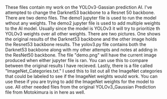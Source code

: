 These files contain my work on the YOLOv3-Gassian prediction AI. I've attempted to change the Darknet53 backbone to a Resnet 50 backbone.
 There are two demo files. The demo1 jupyter file is used to run the model wthout any weights. The demo2 jupyter file is used to add multiple weights to the AI model. Usually since the model is YOLOv3 it will try to prioritize th YOLOv3 weights over all other weights.
 There are two pictures. One shows the original results of the Darknet53 backbone and the other image holds the Resnet53 backbone results.
 The yolov3.py file contains both the Darknet53 backbone along with my other attempts and notes at adding in the ResNet50 backbone.
The file "demo.png" will have the current image produced when either jupyter file is ran. You can use this to compare between the original results I have recieved.
Lastly, there is a file called "ImageNet_Categories.txt." I used this to list out all the ImageNet categories that could be labeled to see if the ImageNet weights would work. You can use these if you are trying to add the ImageNet weights for the model to use.
All other needed files from the original YOLOv3_Gaussian Prediction file from Motokimura is in here as well.
